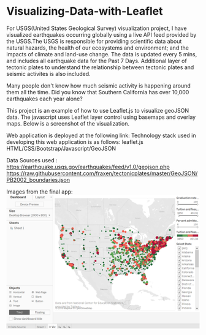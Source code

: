 
# Visualizing-Data-with-Leaflet

For USGS(United States Geological Survey) visualization project, I have visualized earthquakes occurring globally using a live API feed provided by the USGS.The USGS is responsible for providing scientific data about natural hazards, the health of our ecosystems and environment; and the impacts of climate and land-use change. The data is updated every 5 mins, and includes all earthquake data for the Past 7 Days. Additional layer of tectonic plates to understand the relationship between tectonic plates and seismic activites is also included. 

Many people don't know how much seismic activity is happening around them all the time. Did you know that Southern California has over 10,000 earthquakes each year alone? 

This project is an example of how to use Leaflet.js to visualize geoJSON data. The javascript uses Leaflet layer control using basemaps and overlay maps. Below is a screenshot of the visualization. 


Web application is deployed at the following link:
Technology stack used in developing this web application is as follows:
leaflet.js
HTML/CSS/Bootstrap/Javascript/GeoJSON

Data Sources used :
https://earthquake.usgs.gov/earthquakes/feed/v1.0/geojson.php
https://raw.githubusercontent.com/fraxen/tectonicplates/master/GeoJSON/PB2002_boundaries.json

Images from the final app:
![alt tag](https://github.com/PetraLee2019/Graduation-Rates-at-Colleges-and-Universities-in-the-U.S./blob/master/Graduation-Rates-at-Colleges-and-Universities-in-the-U.S..png?raw=true)